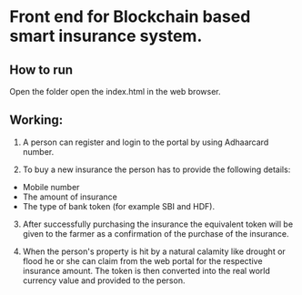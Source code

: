 # Front end for Blockchain based smart insurance system.

## How to run
Open the folder open the index.html in the web browser.

## Working:
1. A person can register and login to the portal by using Adhaarcard number. 

2. To buy a new insurance the person has to provide the following details: 
* Mobile number
* The amount of insurance
* The type of bank token (for example SBI and HDF). 

3. After successfully purchasing the insurance the equivalent token will be given to the farmer as a confirmation of the purchase of the insurance.

4. When the person's property is hit by a natural calamity like drought or flood he or she can claim from the web portal for the respective insurance amount. The token is then converted into the real world currency value and provided to the person.  
